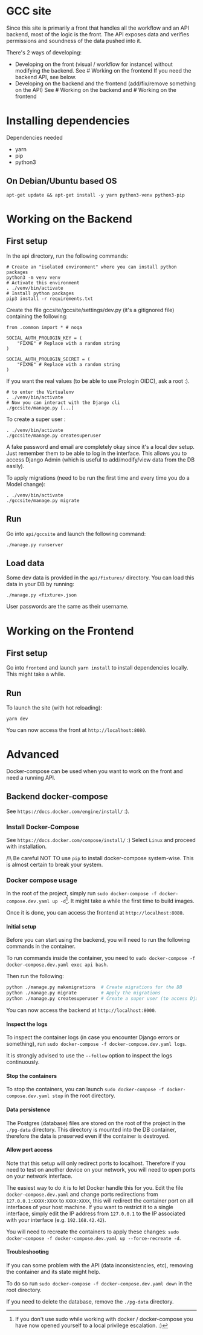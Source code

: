 # GCC site

Since this site is primarily a front that handles all the workflow and
an API backend, most of the logic is the front. The API exposes data
and verifies permissions and soundness of the data pushed into it.

There's 2 ways of developing:
- Developing on the front (visual / workflow for instance)
  without modifying the backend.
  See # Working on the frontend
  If you need the backend API, see below.
- Developing on the backend and the frontend (add/fix/remove something on the API)
  See # Working on the backend and # Working on the frontend

# Installing dependencies

Dependencies needed
- yarn
- pip
- python3

## On Debian/Ubuntu based OS
```
apt-get update && apt-get install -y yarn python3-venv python3-pip
```

# Working on the Backend
## First setup

In the api directory, run the following commands:
```
# Create an "isolated environment" where you can install python packages
python3 -m venv venv
# Activate this environment
. ./venv/bin/activate
# Install python packages
pip3 install -r requirements.txt
```

Create the file gccsite/gccsite/settings/dev.py (it's a gitignored file)
containing the following:

```
from .common import * # noqa

SOCIAL_AUTH_PROLOGIN_KEY = (
    "FIXME" # Replace with a random string
)

SOCIAL_AUTH_PROLOGIN_SECRET = (
    "FIXME" # Replace with a random string
)
```

If you want the real values (to be able to use Prologin OIDC), ask a root :).

```
# to enter the Virtualenv
. ./venv/bin/activate
# Now you can interact with the Django cli
./gccsite/manage.py [...]
```

To create a super user :
```
. ./venv/bin/activate
./gccsite/manage.py createsuperuser
```
A fake password and email are completely okay since it's a local dev setup.
Just remember them to be able to log in the interface.
This allows you to access Django Admin (which is useful to add/modify/view data from the DB
easily).

To apply migrations (need to be run the first time and every time you do a Model change):
```
. ./venv/bin/activate
./gccsite/manage.py migrate
```

## Run
Go into `api/gccsite` and launch the following command:
```
./manage.py runserver
```

## Load data
Some dev data is provided in the `api/fixtures/` directory. You can load this data in your DB by running:
```
./manage.py <fixture>.json
```
User passwords are the same as their username.

# Working on the Frontend
## First setup

Go into `frontend` and launch `yarn install` to install dependencies locally.
This might take a while.

## Run

To launch the site (with hot reloading):
```
yarn dev
```

You can now access the front at `http://localhost:8080`.

# Advanced

Docker-compose can be used when you want to work on the front and need a running API.

## Backend docker-compose

See `https://docs.docker.com/engine/install/` :).

### Install Docker-Compose

See `https://docs.docker.com/compose/install/` :)
Select `Linux` and proceed with installation.

/!\ Be careful NOT TO use `pip` to install docker-compose system-wise.
This is almost certain to break your system.

### Docker compose usage

In the root of the project, simply run `sudo docker-compose -f docker-compose.dev.yaml up -d`[^1].
It might take a while the first time to build images.

Once it is done, you can access the frontend at `http://localhost:8080`.

[^1]: If you don't use sudo while working with docker / docker-compose you have
now opened yourself to a local privilege escalation. :)

#### Initial setup

Before you can start using the backend, you will need to run the following commands in the container.

To run commands inside the container, you need to `sudo docker-compose -f docker-compose.dev.yaml exec api bash`.

Then run the following:
```sh
python ./manage.py makemigrations  # Create migrations for the DB
python ./manage.py migrate         # Apply the migrations
python ./manage.py createsuperuser # Create a super user (to access Django admin)
```

You can now access the backend at `http://localhost:8000`.

#### Inspect the logs

To inspect the container logs (in case you encounter Django errors or something), run `sudo docker-compose -f docker-compose.dev.yaml logs`.

It is strongly advised to use the `--follow` option to inspect the logs continuously.

#### Stop the containers

To stop the containers, you can launch `sudo docker-compose -f docker-compose.dev.yaml stop` in the root directory.

#### Data persistence

The Postgres (database) files are stored on the root of the project in the `./pg-data` directory. This directory is mounted into the DB container, therefore the data is preserved even if the container is destroyed.

#### Allow port access

Note that this setup will only redirect ports to localhost. Therefore if you need to test on another device on your network, you will need to open ports on your network interface.

The easiest way to do it is to let Docker handle this for you. Edit the file `docker-compose.dev.yaml` and change ports redirections from `127.0.0.1:XXXX:XXXX` to `XXXX:XXXX`, this will redirect the container port on all interfaces of your host machine. If you want to restrict it to a single interface, simply edit the IP address from `127.0.0.1` to the IP associated with your interface (e.g. `192.168.42.42`).

You will need to recreate the containers to apply these changes: `sudo docker-compose -f docker-compose.dev.yaml up --force-recreate -d`.

#### Troubleshooting

If you can some problem with the API (data inconsistencies, etc),
removing the container and its state might help.

To do so run `sudo docker-compose -f docker-compose.dev.yaml down` in the root directory.

If you need to delete the database, remove the `./pg-data` directory.
